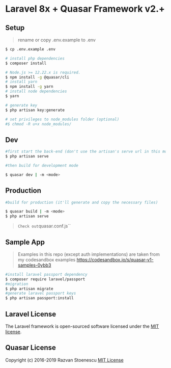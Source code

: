 # Laravel 8x + Quasar Framework v2.+

## Setup

> rename or copy .env.example to .env

```bash
$ cp .env.example .env
```

```bash
# install php dependencies
$ composer install

# Node.js >= 12.22.x is required.
$ npm install -g @quasar/cli
# install yarn
$ npm install -g yarn
# install node dependencies
$ yarn

# generate key
$ php artisan key:generate

# set privileges to node_modules folder (optional)
#$ chmod -R u+x node_modules/
```

## Dev

```bash
#first start the back-end (don't use the artisan's serve url in this mode)
$ php artisan serve

#then build for development mode

$ quasar dev | -m <mode>
```

## Production

```bash
#build for production (it'll generate and copy the necessary files)

$ quasar build | -m <mode>
$ php artisan serve
```

> `Check out`quasar.conf.js``

## Sample App

> Examples in this repo (except auth implementations) are taken from my codesandbox examples https://codesandbox.io/s/quasar-v1-samples-0ybb3

```bash
#install laravel passport dependency
$ composer require laravel/passport
#migration
$ php artisan migrate
#generate laravel passport keys
$ php artisan passport:install
```

## Laravel License

The Laravel framework is open-sourced software licensed under the [MIT license](http://opensource.org/licenses/MIT).

## Quasar License

Copyright (c) 2016-2019 Razvan Stoenescu
[MIT License](http://en.wikipedia.org/wiki/MIT_License)
